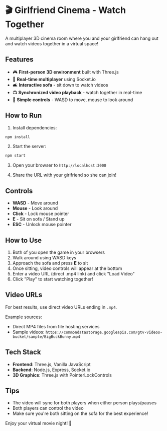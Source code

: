 # 🎬 Girlfriend Cinema - Watch Together

A multiplayer 3D cinema room where you and your girlfriend can hang out and watch videos together in a virtual space!

## Features

- 🎮 **First-person 3D environment** built with Three.js
- 👥 **Real-time multiplayer** using Socket.io
- 🛋️ **Interactive sofa** - sit down to watch videos
- 📺 **Synchronized video playback** - watch together in real-time
- 🎯 **Simple controls** - WASD to move, mouse to look around

## How to Run

1. Install dependencies:
```bash
npm install
```

2. Start the server:
```bash
npm start
```

3. Open your browser to `http://localhost:3000`

4. Share the URL with your girlfriend so she can join!

## Controls

- **WASD** - Move around
- **Mouse** - Look around
- **Click** - Lock mouse pointer
- **E** - Sit on sofa / Stand up
- **ESC** - Unlock mouse pointer

## How to Use

1. Both of you open the game in your browsers
2. Walk around using WASD keys
3. Approach the sofa and press **E** to sit
4. Once sitting, video controls will appear at the bottom
5. Enter a video URL (direct .mp4 link) and click "Load Video"
6. Click "Play" to start watching together!

## Video URLs

For best results, use direct video URLs ending in `.mp4`.

Example sources:
- Direct MP4 files from file hosting services
- Sample videos: `https://commondatastorage.googleapis.com/gtv-videos-bucket/sample/BigBuckBunny.mp4`

## Tech Stack

- **Frontend**: Three.js, Vanilla JavaScript
- **Backend**: Node.js, Express, Socket.io
- **3D Graphics**: Three.js with PointerLockControls

## Tips

- The video will sync for both players when either person plays/pauses
- Both players can control the video
- Make sure you're both sitting on the sofa for the best experience!

Enjoy your virtual movie night! 🍿

